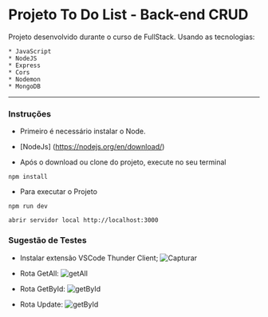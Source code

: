 # Projeto To Do List - Back-end CRUD

Projeto desenvolvido durante o curso de FullStack.
Usando as tecnologias: 

    * JavaScript
    * NodeJS
    * Express
    * Cors
    * Nodemon
    * MongoDB
 

---
### Instruções

* Primeiro é necessário instalar o Node.

* [NodeJs] (https://nodejs.org/en/download/)

* Após o download ou clone do projeto, execute no seu terminal

```
npm install
```

* Para executar o Projeto

```
npm run dev
```

```
abrir servidor local http://localhost:3000
```

### Sugestão de Testes

* Instalar extensão VSCode Thunder Client;
![Capturar](https://user-images.githubusercontent.com/78213513/175385722-155e1f2c-8bed-477d-ac13-853b2f3c0a41.PNG)

* Rota GetAll:
![getAll](https://user-images.githubusercontent.com/78213513/175386632-3d1681d8-33ec-4dd9-9808-dc2689318202.PNG)


* Rota GetById:
![getById](https://user-images.githubusercontent.com/78213513/175386789-f54721e5-096c-4a4e-9c28-8f0f10ec43fd.PNG)


* Rota Update:
![getById](https://user-images.githubusercontent.com/78213513/175386789-f54721e5-096c-4a4e-9c28-8f0f10ec43fd.PNG)

